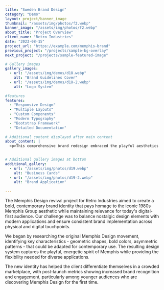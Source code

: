 ```yaml
---
title: "Sweden Brand Design"
category: "Demo"
layout: project/banner_image
thumbnail: "/assets/img/photos/f2.webp"
banner_image: "/assets/img/photos/f2.webp"
about_title: "Project Overview"
client_name: "Retro Industries"
date: "2023-08-15"
project_url: "https://example.com/memphis-brand"
previous_project: "/projects/sample-bg-overlay"
next_project: "/projects/sample-featured-image"

# Gallery images
gallery_images:
  - url: "/assets/img/demos/d18.webp"
    alt: "Brand Guidelines Cover"
  - url: "/assets/img/demos/d18-2.webp"
    alt: "Logo System"
  
#features
features:
  - "Responsive Design"
  - "Multiple Layouts"
  - "Custom Components"
  - "Modern Typography"
  - "Bootstrap Framework"
  - "Detailed Documentation"
  
# Additional content displayed after main content
about_content: |
  <p>This comprehensive brand redesign embraced the playful aesthetics of Memphis Design, combining bold geometric patterns with vibrant colors to create a distinctive visual identity that stands out in a competitive market.</p>
  

# Additional gallery images at bottom
additional_gallery:
  - url: "/assets/img/photos/d19.webp"
    alt: "Business Cards"
  - url: "/assets/img/photos/d19-2.webp"
    alt: "Brand Application"
  
---
```


The Memphis Design revival project for Retro Industries aimed to create a bold, contemporary brand identity that pays homage to the iconic 1980s Memphis Group aesthetic while maintaining relevance for today's digital-first audience. Our challenge was to balance nostalgic design elements with modern applications and ensure consistent brand implementation across physical and digital touchpoints.

We began by researching the original Memphis Design movement, identifying key characteristics - geometric shapes, bold colors, asymmetric patterns - that could be adapted for contemporary use. The resulting design system captures the playful, energetic spirit of Memphis while providing the flexibility needed for diverse applications.

The new identity has helped the client differentiate themselves in a crowded marketplace, with post-launch metrics showing increased brand recognition and engagement, particularly among younger audiences who are discovering Memphis Design for the first time.